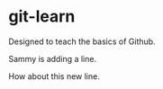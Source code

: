 # git-learn
Designed to teach the basics of Github.

Sammy is adding a line.

How about this new line.
